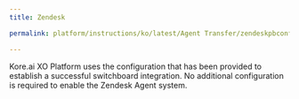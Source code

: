 ```yaml
---
title: Zendesk

permalink: platform/instructions/ko/latest/Agent Transfer/zendeskpbconfig

---
```


<container>
  
Kore.ai XO Platform uses the configuration that has been provided to establish a successful switchboard integration. No additional configuration is required to enable the Zendesk Agent system.

</container>
  
  
